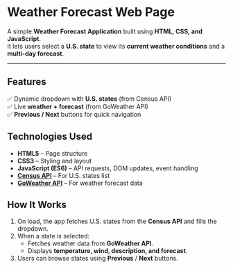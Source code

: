 # Weather Forecast Web Page  

A simple **Weather Forecast Application** built using **HTML, CSS, and JavaScript**.  
It lets users select a **U.S. state** to view its **current weather conditions** and a **multi-day forecast**.  

---

##  Features  
✅ Dynamic dropdown with **U.S. states** (from Census API)  
✅ Live **weather + forecast** (from GoWeather API)  
✅ **Previous / Next** buttons for quick navigation  


## Technologies Used  
- **HTML5** – Page structure  
- **CSS3** – Styling and layout  
- **JavaScript (ES6)** – API requests, DOM updates, event handling  
- **[Census API](https://api.census.gov/)** – For U.S. states list  
- **[GoWeather API](https://goweather.xyz/)** – For weather forecast data

## How It Works  
1. On load, the app fetches U.S. states from the **Census API** and fills the dropdown.  
2. When a state is selected:  
   - Fetches weather data from **GoWeather API**.  
   - Displays **temperature, wind, description, and forecast**.  
3. Users can browse states using **Previous** / **Next** buttons. 
